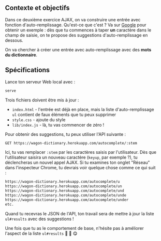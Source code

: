 ## Contexte et objectifs

Dans ce deuxième exercice AJAX, on va construire une entrée avec fonction d'auto-remplissage. Qu'est-ce que c'est ? Va sur [Google](https://www.google.com/) pour obtenir un exemple : dès que tu commences à taper **un** caractère dans le champ de saisie, on te propose des suggestions d'auto-remplissage en dessous.

On va chercher à créer une entrée avec auto-remplissage avec des **mots du dictionnaire**.

## Spécifications

Lance ton serveur Web local avec :

```bash
serve
```

Trois fichiers doivent être mis à jour :

- `index.html` - l'entrée est déjà en place, mais la liste d'auto-remplissage `ul` contient de faux éléments que tu peux supprimer
- `style.css` - ajoute du style
- `lib/index.js` - là, tu vas commencer de zéro !

Pour obtenir des suggestions, tu peux utiliser l'API suivante :

```bash
GET https://wagon-dictionary.herokuapp.com/autocomplete/:stem
```

Ici, tu vas remplacer `:stem` par les caractères saisis par l'utilisateur. Dès que l'utilisateur saisira un nouveau caractère (`keyup`, par exemple ?), tu déclencheras un nouvel appel AJAX. Si tu examines ton onglet "Réseau" dans l'inspecteur Chrome, tu devrais voir quelque chose comme ce qui suit :

```bash
https://wagon-dictionary.herokuapp.com/autocomplete/u
https://wagon-dictionary.herokuapp.com/autocomplete/un
https://wagon-dictionary.herokuapp.com/autocomplete/und
https://wagon-dictionary.herokuapp.com/autocomplete/unde
https://wagon-dictionary.herokuapp.com/autocomplete/under
etc.
```

Quand tu recevras le JSON de l'API, ton travail sera de mettre à jour la liste `ul#results` avec des suggestions !

Une fois que tu as le comportement de base, n'hésite pas à améliorer l'aspect de la liste  `ul#results` 🎨 🎨 😋
